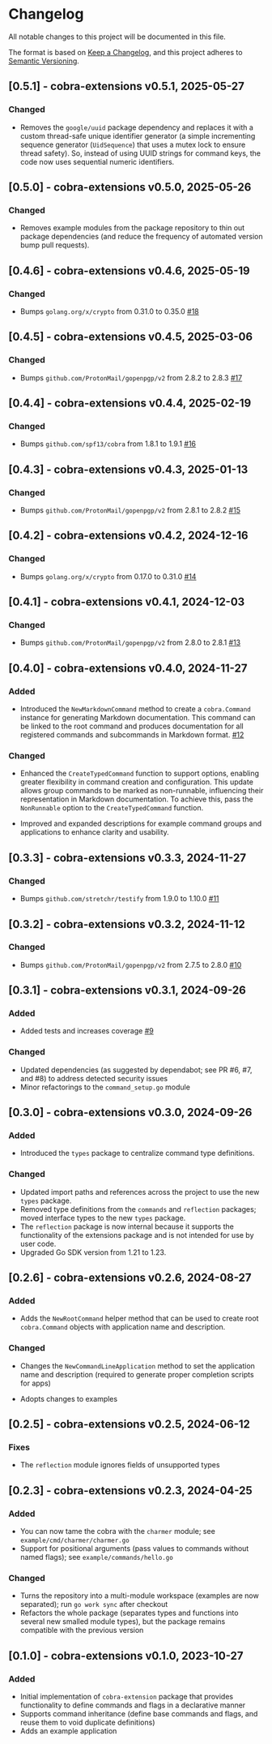 # Changelog

All notable changes to this project will be documented in this file.

The format is based on [Keep a Changelog](https://keepachangelog.com/en/1.1.0/),
and this project adheres to [Semantic Versioning](https://semver.org/spec/v2.0.0.html).

## [0.5.1] - cobra-extensions v0.5.1, 2025-05-27

### Changed

* Removes the `google/uuid` package dependency and replaces it with a custom thread-safe unique identifier generator (a simple incrementing sequence generator (`UidSequence`) that uses a mutex lock to ensure thread safety). So, instead of using UUID strings for command keys, the code now uses sequential numeric identifiers.


## [0.5.0] - cobra-extensions v0.5.0, 2025-05-26

### Changed

* Removes example modules from the package repository to thin out package dependencies (and reduce the frequency of automated version bump pull requests).


## [0.4.6] - cobra-extensions v0.4.6, 2025-05-19

### Changed

* Bumps `golang.org/x/crypto` from 0.31.0 to 0.35.0 [#18](https://github.com/matzefriedrich/cobra-extensions/pull/18)


## [0.4.5] - cobra-extensions v0.4.5, 2025-03-06

### Changed

* Bumps `github.com/ProtonMail/gopenpgp/v2` from 2.8.2 to 2.8.3 [#17](https://github.com/matzefriedrich/cobra-extensions/pull/17)


## [0.4.4] - cobra-extensions v0.4.4, 2025-02-19

### Changed

* Bumps `github.com/spf13/cobra` from 1.8.1 to 1.9.1 [#16](https://github.com/matzefriedrich/cobra-extensions/pull/16)


## [0.4.3] - cobra-extensions v0.4.3, 2025-01-13

### Changed

* Bumps `github.com/ProtonMail/gopenpgp/v2` from 2.8.1 to 2.8.2 [#15](https://github.com/matzefriedrich/cobra-extensions/pull/15)


## [0.4.2] - cobra-extensions v0.4.2, 2024-12-16

### Changed

* Bumps `golang.org/x/crypto` from 0.17.0 to 0.31.0 [#14](https://github.com/matzefriedrich/cobra-extensions/pull/14)


## [0.4.1] - cobra-extensions v0.4.1, 2024-12-03

### Changed

* Bumps `github.com/ProtonMail/gopenpgp/v2` from 2.8.0 to 2.8.1 [#13](https://github.com/matzefriedrich/cobra-extensions/pull/13)


## [0.4.0] - cobra-extensions v0.4.0, 2024-11-27

### Added

* Introduced the `NewMarkdownCommand` method to create a `cobra.Command` instance for generating Markdown documentation. This command can be linked to the root command and produces documentation for all registered commands and subcommands in Markdown format. [#12](https://github.com/matzefriedrich/cobra-extensions/pull/12)

### Changed

* Enhanced the `CreateTypedCommand` function to support options, enabling greater flexibility in command creation and configuration. This update allows group commands to be marked as non-runnable, influencing their representation in Markdown documentation. To achieve this, pass the `NonRunnable` option to the `CreateTypedCommand` function.

* Improved and expanded descriptions for example command groups and applications to enhance clarity and usability.


## [0.3.3] - cobra-extensions v0.3.3, 2024-11-27

### Changed

* Bumps `github.com/stretchr/testify` from 1.9.0 to 1.10.0 [#11](https://github.com/matzefriedrich/cobra-extensions/pull/11)


## [0.3.2] - cobra-extensions v0.3.2, 2024-11-12

### Changed

* Bumps `github.com/ProtonMail/gopenpgp/v2` from 2.7.5 to 2.8.0 [#10](https://github.com/matzefriedrich/cobra-extensions/pull/10)


## [0.3.1] - cobra-extensions v0.3.1, 2024-09-26

### Added

* Added tests and increases coverage [#9](https://github.com/matzefriedrich/cobra-extensions/pull/9)

### Changed

* Updated dependencies (as suggested by dependabot; see PR #6, #7, and #8) to address detected security issues
* Minor refactorings to the `command_setup.go` module


## [0.3.0] - cobra-extensions v0.3.0, 2024-09-26

### Added

* Introduced the `types` package to centralize command type definitions.

### Changed

* Updated import paths and references across the project to use the new `types` package.
* Removed type definitions from the `commands` and `reflection` packages; moved interface types to the new `types` package.
* The `reflection` package is now internal because it supports the functionality of the extensions package and is not intended for use by user code.
* Upgraded Go SDK version from 1.21 to 1.23.


## [0.2.6] - cobra-extensions v0.2.6, 2024-08-27

### Added

- Adds the `NewRootCommand` helper method that can be used to create root `cobra.Command` objects with application name and description.

### Changed

- Changes the `NewCommandLineApplication` method to set the application name and description (required to generate proper completion scripts for apps)

- Adopts changes to examples


## [0.2.5] - cobra-extensions v0.2.5, 2024-06-12

### Fixes

- The `reflection` module ignores fields of unsupported types


## [0.2.3] - cobra-extensions v0.2.3, 2024-04-25

### Added

- You can now tame the cobra with the `charmer` module; see `example/cmd/charmer/charmer.go`
- Support for positional arguments (pass values to commands without named flags); see `example/commands/hello.go`

### Changed

- Turns the repository into a multi-module workspace (examples are now separated); run `go work sync` after checkout
- Refactors the whole package (separates types and functions into several new smalled module types), but the package remains compatible with the previous version


## [0.1.0] - cobra-extensions v0.1.0, 2023-10-27

### Added 

- Initial implementation of `cobra-extension` package that provides functionality to define commands and flags in a declarative manner
- Supports command inheritance (define base commands and flags, and reuse them to void duplicate definitions)
- Adds an example application
